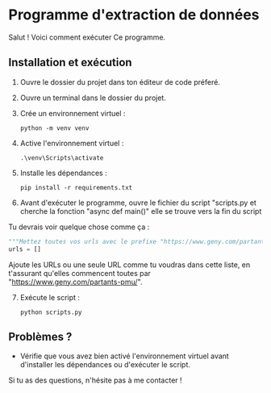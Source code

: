 # Programme d'extraction de données

Salut ! Voici comment exécuter Ce programme.

## Installation et exécution

1. Ouvre le dossier du projet dans ton éditeur de code préferé.

2. Ouvre un terminal dans le dossier du projet.

3. Crée un environnement virtuel :
   ```
   python -m venv venv
   ```

4. Active l'environnement virtuel :
   ```
   .\venv\Scripts\activate
   ```

5. Installe les dépendances :
   ```
   pip install -r requirements.txt
   ```

6. Avant d'exécuter le programme, ouvre le fichier du script "scripts.py et cherche la fonction "async def main()" elle se trouve vers la fin du script

Tu devrais voir quelque chose comme ça :

   ```python
   """Mettez toutes vos urls avec le prefixe "https://www.geny.com/partants-pmu/" Avant d'executer le programme"""
   urls = []
   ```

   Ajoute les URLs ou une seule URL comme tu voudras dans cette liste, en t'assurant qu'elles commencent toutes par "https://www.geny.com/partants-pmu/".

7. Exécute le script :
   ```
   python scripts.py
   ```

## Problèmes ?

- Vérifie que vous avez bien activé l'environnement virtuel avant d'installer les dépendances ou d'exécuter le script.


Si tu as des questions, n'hésite pas à me contacter !